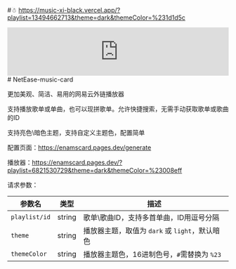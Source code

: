 #☃
https://music-xi-black.vercel.app/?playlist=13494662713&theme=dark&themeColor=%231d1d5c
<iframe src="https://music-xi-black.vercel.app/?playlist=13494662713&theme=dark&themeColor=%231d1d5c" width="100%" height="110" style="border: none; border-radius: 0px;" frameborder="0"></iframe>
# NetEase-music-card

更加美观、简洁、易用的网易云外链播放器

支持播放歌单或单曲，也可以现拼歌单。允许快捷搜索，无需手动获取歌单或歌曲的ID

支持亮色\暗色主题，支持自定义主题色，配置简单

配置页面：https://enamscard.pages.dev/generate

播放器：https://enamscard.pages.dev/?playlist=6821530729&theme=dark&themeColor=%23008eff

请求参数：


| 参数名           | 类型         | 描述                                      |
|------------------|--------------|-------------------------------------------|
| `playlist/id`    | string      | 歌单\歌曲ID，支持多首单曲，ID用逗号分隔 |
| `theme`          | string      | 播放器主题，取值为 `dark` 或 `light`，默认暗色 |
| `themeColor`     | string      | 播放器主题色，16进制色号，`#`需替换为 `%23` |
